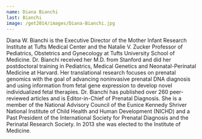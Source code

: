 ```yaml
---
name: Diana Bianchi
last: Bianchi
image: /get2014/images/Diana-Bianchi.jpg
---
```


Diana W. Bianchi is the Executive Director of the Mother Infant Research Institute at Tufts Medical Center and the Natalie V. Zucker Professor of Pediatrics, Obstetrics and Gynecology at Tufts University School of Medicine. Dr. Bianchi received her M.D. from Stanford and did her postdoctoral training in Pediatrics, Medical Genetics and Neonatal-Perinatal Medicine at Harvard. Her translational research focuses on prenatal genomics with the goal of advancing noninvasive prenatal DNA diagnosis and using information from fetal gene expression to develop novel individualized fetal therapies. Dr. Bianchi has published over 260 peer-reviewed articles and is Editor-in-Chief of Prenatal Diagnosis. She is a member of the National Advisory Council of the Eunice Kennedy Shriver National Institute of Child Health and Human Development (NICHD) and a Past President of the International Society for Prenatal Diagnosis and the Perinatal Research Society. In 2013 she was elected to the Institute of Medicine.
